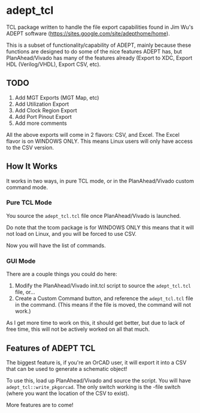 adept_tcl
=========

TCL package written to handle the file export capabilities found in Jim Wu's ADEPT software (https://sites.google.com/site/adepthome/home).

This is a subset of functionality/capability of ADEPT, mainly because these functions are designed to do some of the nice features ADEPT has, but PlanAhead/Vivado has many of the features already (Export to XDC, Export HDL (Verilog/VHDL), Export CSV, etc).

TODO
----
1. Add MGT Exports (MGT Map, etc)
2. Add Utilization Export
3. Add Clock Region Export
4. Add Port Pinout Export
5. Add more comments

All the above exports will come in 2 flavors: CSV, and Excel. The Excel flavor is on WINDOWS ONLY. This means Linux users will only have access to the CSV version.

How It Works
------------
It works in two ways, in pure TCL mode, or in the PlanAhead/Vivado custom command mode.

### Pure TCL Mode ###
You source the `adept_tcl.tcl` file once PlanAhead/Vivado is launched.

Do note that the tcom package is for WINDOWS ONLY this means that it will not load on Linux, and you will be forced to use CSV.

Now you will have the list of commands.

### GUI Mode ###
There are a couple things you could do here:

1. Modify the PlanAhead/Vivado init.tcl script to source the `adept_tcl.tcl` file, or...
2. Create a Custom Command button, and reference the `adept_tcl.tcl` file in the command. (This means if the file is moved, the command will not work.)

As I get more time to work on this, it should get better, but due to lack of free time, this will not be actively worked on all that much.

Features of ADEPT TCL
---------------------
The biggest feature is, if you're an OrCAD user, it will export it into a CSV that can be used to generate a schematic object!

To use this, load up PlanAhead/Vivado and source the script. You will have `adept_tcl::write_pkgorcad`. The only switch working is the -file switch (where you want the location of the CSV to exist).

More features are to come!
